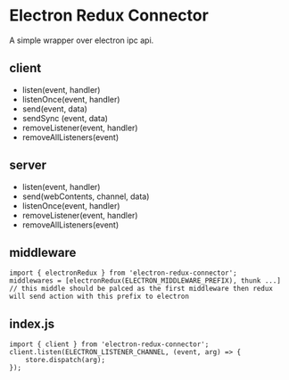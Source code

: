 # Electron Redux Connector
A simple wrapper over electron ipc api. 

## client
- listen(event, handler)
- listenOnce(event, handler)
- send(event, data)
- sendSync (event, data)
- removeListener(event, handler)
- removeAllListeners(event)
## server
- listen(event, handler)
- send(webContents, channel, data)
- listenOnce(event, handler)
- removeListener(event, handler)
- removeAllListeners(event)

## middleware
```
import { electronRedux } from 'electron-redux-connector';
middlewares = [electronRedux(ELECTRON_MIDDLEWARE_PREFIX), thunk ...] // this middle should be palced as the first middleware then redux will send action with this prefix to electron
```
## index.js
```
import { client } from 'electron-redux-connector';
client.listen(ELECTRON_LISTENER_CHANNEL, (event, arg) => {
    store.dispatch(arg);
});
```


